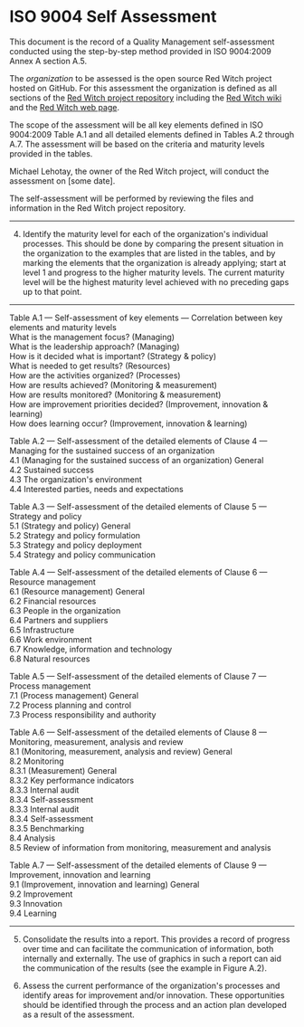# ISO 9004 Self Assessment

This document is the record of a Quality Management self-assessment conducted using the step-by-step method provided in ISO 9004:2009 Annex A section A.5.

The *organization* to be assessed is the open source Red Witch project hosted on GitHub. For this assessment the organization is defined as all sections of the [Red Witch project repository](https://github.com/mlehotay/redwitch) including the [Red Witch wiki](https://github.com/mlehotay/redwitch/wiki) and the [Red Witch web page](https://www.redwitch.ca/).

The scope of the assessment will be all key elements defined in ISO 9004:2009 Table A.1 and all detailed elements defined in Tables A.2 through A.7. The assessment will be based on the criteria and maturity levels provided in the tables.

Michael Lehotay, the owner of the Red Witch project, will conduct the assessment on [some date].

The self-assessment will be performed by reviewing the files and information in the Red Witch project repository.

---

4. Identify the maturity level for each of the organization's individual processes. This should be done by comparing the present situation in the organization to the examples that are listed in the tables, and by marking the elements that the organization is already applying; start at level 1 and progress to the higher maturity levels. The current maturity level will be the highest maturity level achieved with no preceding gaps up to that point.
---

Table A.1 — Self-assessment of key elements — Correlation between key elements and maturity levels  
What is the management focus? (Managing)  
What is the leadership approach? (Managing)  
How is it decided what is important? (Strategy & policy)  
What is needed to get results? (Resources)  
How are the activities organized? (Processes)  
How are results achieved? (Monitoring & measurement)  
How are results monitored? (Monitoring & measurement)  
How are improvement priorities decided? (Improvement, innovation & learning)  
How does learning occur? (Improvement, innovation & learning)  

Table A.2 — Self-assessment of the detailed elements of Clause 4 — Managing for the sustained success of an organization  
4.1 (Managing for the sustained success of an organization) General  
4.2 Sustained success  
4.3 The organization's environment  
4.4 Interested parties, needs and expectations  

Table A.3 — Self-assessment of the detailed elements of Clause 5 — Strategy and policy  
5.1 (Strategy and policy) General  
5.2 Strategy and policy formulation  
5.3 Strategy and policy deployment  
5.4 Strategy and policy communication  

Table A.4 — Self-assessment of the detailed elements of Clause 6 — Resource management  
6.1 (Resource management) General  
6.2 Financial resources  
6.3 People in the organization  
6.4 Partners and suppliers  
6.5 Infrastructure  
6.6 Work environment  
6.7 Knowledge, information and technology  
6.8 Natural resources  

Table A.5 — Self-assessment of the detailed elements of Clause 7 — Process management  
7.1 (Process management) General  
7.2 Process planning and control  
7.3 Process responsibility and authority  

Table A.6 — Self-assessment of the detailed elements of Clause 8 — Monitoring, measurement, analysis and review  
8.1 (Monitoring, measurement, analysis and review) General  
8.2 Monitoring  
8.3.1 (Measurement) General  
8.3.2 Key performance indicators  
8.3.3 Internal audit  
8.3.4 Self-assessment  
8.3.3 Internal audit  
8.3.4 Self-assessment  
8.3.5 Benchmarking  
8.4 Analysis  
8.5 Review of information from monitoring, measurement and analysis  

Table A.7 — Self-assessment of the detailed elements of Clause 9 — Improvement, innovation and learning  
9.1 (Improvement, innovation and learning) General  
9.2 Improvement  
9.3 Innovation  
9.4 Learning  

---
5. Consolidate the results into a report. This provides a record of progress over time and can facilitate the communication of information, both internally and externally. The use of graphics in such a report can aid the communication of the results (see the example in Figure A.2).

6. Assess the current performance of the organization's processes and identify areas for improvement and/or innovation. These opportunities should be identified through the process and an action plan developed as a result of the assessment.
